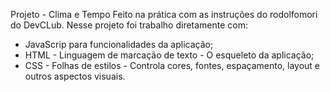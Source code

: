 Projeto - Clima e Tempo
Feito na prática com as instruções do rodolfomori do DevCLub.
Nesse projeto foi trabalho diretamente com:
-  JavaScrip para funcionalidades da aplicação;
-  HTML - Linguagem de marcação de texto - O esqueleto da aplicação;
-  CSS - Folhas de estilos - Controla cores, fontes, espaçamento, layout e outros aspectos visuais.
